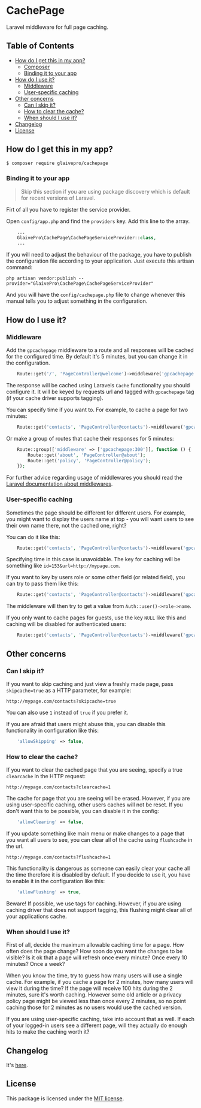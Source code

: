 # CachePage

Laravel middleware for full page caching.


## Table of Contents

- [How do I get this in my app?](#how-do-i-get-this-in-my-app)
    - [Composer](#composer)
    - [Binding it to your app](#binding-it-to-your-app)
- [How do I use it?](#how-do-i-use-it)
    - [Middleware](#middleware)
    - [User-specific caching](#user-specific-caching)
- [Other concerns](#other-concerns)
    - [Can I skip it?](#can-i-skip-it)
    - [How to clear the cache?](#how-to-clear-the-cache)
    - [When should I use it?](#when-should-i-use-it)
- [Changelog](#changelog)
- [License](#license)

## How do I get this in my app?

``` bash
$ composer require glaivepro/cachepage
```

### Binding it to your app

> Skip this section if you are using package discovery which is default for recent versions of Laravel.

Firt of all you have to register the service provider. 

Open `config/app.php` and find the `providers` key. Add this line to the array.

```php
	...
	GlaivePro\CachePage\CachePageServiceProvider::class,
	...
```

If you will need to adjust the behaviour of the package, you have to publish the configuration file according to your application. Just execute this artisan command:
    
	php artisan vendor:publish --provider="GlaivePro\CachePage\CachePageServiceProvider"
	
And you will have the `config/cachepage.php` file to change whenever this manual tells you to adjust something in the configuration.


## How do I use it?

### Middleware

Add the `gpcachepage` middleware to a route and all responses will be cached for the configured time. By default it's 5 minutes, but you can change it in the configuration.

```php
    Route::get('/', 'PageController@welcome')->middleware('gpcachepage');
```

The response will be cached using Laravels `Cache` functionality you should configure it. It will be keyed by requests url and tagged with `gpcachepage` tag (if your cache driver supports tagging).

You can specify time if you want to. For example, to cache a page for two minutes:

```php
    Route::get('contacts', 'PageController@contacts')->middleware('gpcachepage:120');
```

Or make a group of routes that cache their responses for 5 minutes:

```php
    Route::group(['middleware' => ['gpcachepage:300']], function () {
        Route::get('about', 'PageController@about');
        Route::get('policy', 'PageController@policy');
    });
```
For further advice regarding usage of middlewares you should read the [Laravel documentation about middlewares](https://laravel.com/docs/master/middleware).


### User-specific caching

Sometimes the page should be different for different users. For example, you might want to display the users name at top - you will want users to see their own name there, not the cached one, right?

You can do it like this:

```php
    Route::get('contacts', 'PageController@contacts')->middleware('gpcachepage:120,id');
```

Specifying time in this case is unavoidable. The key for caching will be something like `id=153&url=http://mypage.com`.

If you want to key by users role or some other field (or related field), you can try to pass them like this:
```php
	Route::get('contacts', 'PageController@contacts')->middleware('gpcachepage:120,role.name');
```

The middleware will then try to get a value from `Auth::user()->role->name`.

If you only want to cache pages for guests, use the key `NULL` like this and caching will be disabled for authenticated users:

```php
    Route::get('contacts', 'PageController@contacts')->middleware('gpcachepage:120,NULL');
```


## Other concerns

### Can I skip it?

If you want to skip caching and just view a freshly made page, pass `skipcache=true` as a HTTP parameter, for example:

    http://mypage.com/contacts?skipcache=true
	
You can also use `1` instead of `true` if you prefer it.

If you are afraid that users might abuse this, you can disable this functionality in configuration like this:
```php
	'allowSkipping' => false,
```


### How to clear the cache?

If you want to clear the cached page that you are seeing, specify a true `clearcache` in the HTTP request:

    http://mypage.com/contacts?clearcache=1

The cache for page that you are seeing will be erased. However, if you are using user-specific caching, other users caches will not be reset. If you don't want this to be possible, you can disable it in the config:
```php
	'allowClearing' => false,
```

If you update something like main menu or make changes to a page that you want all users to see, you can clear all of the cache using `flushcache` in the url.

    http://mypage.com/contacts?flushcache=1
	
This functionality is dangerous as someone can easily clear your cache all the time therefore it is disabled by default. If you decide to use it, you have to enable it in the configuration like this:
```php
	'allowFlushing' => true,
```

Beware! If possible, we use tags for caching. However, if you are using caching driver that does not support tagging, this flushing might clear all of your applications cache.


### When should I use it?

First of all, decide the maximum allowable caching time for a page. How often does the page change? How soon do you want the changes to be visible? Is it ok that a page will refresh once every minute? Once every 10 minutes? Once a week?

When you know the time, try to guess how many users will use a single cache. For example, if you cache a page for 2 minutes, how many users will view it during the time? If the page will receive 100 hits during the 2 minutes, sure it's worth caching. However some old article or a privacy policy page might be viewed less than once every 2 minutes, so no point caching those for 2 minutes as no users would use the cached version.

If you are using user-specific caching, take into account that as well. If each of your logged-in users see a different page, will they actually do enough hits to make the caching worth it?

## Changelog

It's [here](CHANGELOG.md).

## License

This package is licensed under the [MIT license](LICENSE.md).
